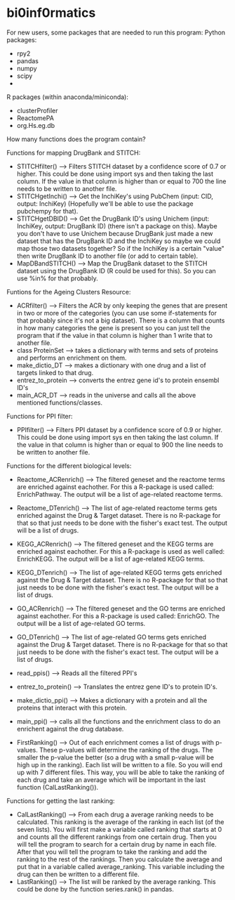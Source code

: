 # bi0inf0rmatics

For new users, some packages that are needed to run this program: 
Python packages: 
- rpy2
- pandas
- numpy
- scipy
- 

R packages (within anaconda/miniconda): 
- clusterProfiler
- ReactomePA 
- org.Hs.eg.db

How many functions does the program contain? 

Functions for mapping DrugBank and STITCH: 
- STITCHfilter() --> Filters STITCH dataset by a confidence score of 0.7 or higher. This could be done using import sys and then taking the last column. If the value in that column is higher than or equal to 700 the line needs to be written to another file.  
- STITCHgetInchi() --> Get the InchiKey's using PubChem (input: CID, output: InchiKey) (Hopefully we'll be able to use the package pubchempy for that).
- STITCHgetDBID() --> Get the DrugBank ID's using Unichem (input: InchiKey, output: DrugBank ID) (there isn't a package on this). Maybe you don't have to use Unichem because DrugBank just made a new dataset that has the DrugBank ID and the InchiKey so maybe we could map those two datasets together? So if the InchiKey is a certain "value" then write DrugBank ID to another file (or add to certain table).  
- MapDBandSTITCH() --> Map the DrugBank dataset to the STITCH dataset using the DrugBank ID (R could be used for this). So you can use %in% for that probably.  

Funtions for the Ageing Clusters Resource:
- ACRfilter() --> Filters the ACR by only keeping the genes that are present in two or more of the categories (you can use some if-statements for that probably since it's not a big dataset). There is a column that counts in how many categories the gene is present so you can just tell the program that if the value in that column is higher than 1 write that to another file.  
- class ProteinSet --> takes a dictionary with terms and sets of proteins and performs an enrichment on them. 
- make_dictio_DT --> makes a dictionary with one drug and a list of targets linked to that drug. 
- entrez_to_protein --> converts the entrez gene id's to protein ensembl ID's 
- main_ACR_DT --> reads in the universe and calls all the above mentioned functions/classes. 

Functions for PPI filter: 
- PPIfilter() --> Filters PPI dataset by a confidence score of 0.9 or higher. This could be done using import sys en then taking the last column. If the value in that column is higher than or equal to 900 the line needs to be written to another file. 

Functions for the different biological levels:
- Reactome_ACRenrich() --> The filtered geneset and the reactome terms are enriched against eachother. For this a R-package is used called: EnrichPathway. The output will be a list of age-related reactome terms. 
- Reactome_DTenrich() --> The list of age-related reactome terms gets enriched against the Drug & Target dataset. There is no R-package for that so that just needs to be done with the fisher's exact test. The output will be a list of drugs. 

- KEGG_ACRenrich() --> The filtered geneset and the KEGG terms are enriched against eachother. For this a R-package is used as well called: EnrichKEGG. The output will be a list of age-related KEGG terms. 
- KEGG_DTenrich() --> The list of age-related KEGG terms gets enriched against the Drug & Target dataset. There is no R-package for that so that just needs to be done with the fisher's exact test. The output will be a list of drugs. 

- GO_ACRenrich() --> The filtered geneset and the GO terms are enriched against eachother. For this a R-package is used called: EnrichGO. The output will be a list of age-related GO terms.  
- GO_DTenrich() --> The list of age-related GO terms gets enriched against the Drug & Target dataset. There is no R-package for that so that just needs to be done with the fisher's exact test. The output will be a list of drugs. 

- read_ppis() --> Reads all the filtered PPI's 
- entrez_to_protein() --> Translates the entrez gene ID's to protein ID's. 
- make_dictio_ppi() --> Makes a dictionary with a protein and all the proteins that interact with this protein. 
- main_ppi() --> calls all the functions and the enrichment class to do an enrichent against the drug database. 

- FirstRanking() --> Out of each enrichment comes a list of drugs with p-values. These p-values will determine the ranking of the drugs. The smaller the p-value the better (so a drug with a small p-value will be high up in the ranking). Each list will be written to a file. So you will end up with 7 different files. This way, you will be able to take the ranking of each drug and take an average which will be important in the last function (CalLastRanking()).  

Functions for getting the last ranking: 
- CalLastRanking() --> From each drug a average ranking needs to be calculated. This ranking is the average of the ranking in each list (of the seven lists). You will first make a variable called ranking that starts at 0 and counts all the different rankings from one certain drug. Then you will tell the program to search for a certain drug by name in each file. After that you will tell the program to take the ranking and add the ranking to the rest of the rankings. Then you calculate the average and put that in a variable called average_ranking. This variable including the drug can then be written to a different file. 
- LastRanking() --> The list will be ranked by the average ranking. This could be done by the function series.rank() in pandas. 
